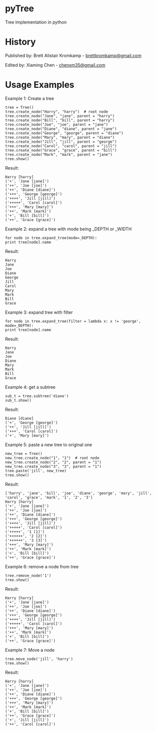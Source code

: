 pyTree
========

Tree Implementation in python

History
=======

Published by: Brett Alistair Kromkamp - brettkromkamp@gmail.com

Edited by: Xiaming Chen - chenxm35@gmail.com


Usage Examples
=======

Example 1: Create a tree

    tree = Tree()
    tree.create_node("Harry", "harry")  # root node
    tree.create_node("Jane", "jane", parent = "harry")
    tree.create_node("Bill", "bill", parent = "harry")
    tree.create_node("Joe", "joe", parent = "jane")
    tree.create_node("Diane", "diane", parent = "jane")
    tree.create_node("George", "george", parent = "diane")
    tree.create_node("Mary", "mary", parent = "diane")
    tree.create_node("Jill", "jill", parent = "george")
    tree.create_node("Carol", "carol", parent = "jill")
    tree.create_node("Grace", "grace", parent = "bill")
    tree.create_node("Mark", "mark", parent = "jane")
    tree.show()

Result:

    Harry [harry]
    ('+', 'Jane [jane]')
    ('++', 'Joe [joe]')
    ('++', 'Diane [diane]')
    ('+++', 'George [george]')
    ('++++', 'Jill [jill]')
    ('+++++', 'Carol [carol]')
    ('+++', 'Mary [mary]')
    ('++', 'Mark [mark]')
    ('+', 'Bill [bill]')
    ('++', 'Grace [grace]')

Example 2: expand a tree with mode being _DEPTH or _WIDTH

    for node in tree.expand_tree(mode=_DEPTH):
	print tree[node].name

Result:

    Harry
    Jane
    Joe
    Diane
    George
    Jill
    Carol
    Mary
    Mark
    Bill
    Grace

Example 3: expand tree with filter

    for node in tree.expand_tree(filter = lambda x: x != 'george', mode=_DEPTH):
	print tree[node].name

Result:

    Harry
    Jane
    Joe
    Diane
    Mary
    Mark
    Bill
    Grace

Example 4: get a subtree

    sub_t = tree.subtree('diane')
    sub_t.show()

Result:

    Diane [diane]
    ('+', 'George [george]')
    ('++', 'Jill [jill]')
    ('+++', 'Carol [carol]')
    ('+', 'Mary [mary]')

Example 5: paste a new tree to original one

    new_tree = Tree()
    new_tree.create_node("1", "1")  # root node
    new_tree.create_node("2", "2", parent = "1")
    new_tree.create_node("3", "3", parent = "1")
    tree.paste('jill', new_tree)
    tree.show()

Result:

    ['harry', 'jane', 'bill', 'joe', 'diane', 'george', 'mary', 'jill', 'carol', 'grace', 'mark', '1', '2', '3']
    Harry [harry]
    ('+', 'Jane [jane]')
    ('++', 'Joe [joe]')
    ('++', 'Diane [diane]')
    ('+++', 'George [george]')
    ('++++', 'Jill [jill]')
    ('+++++', 'Carol [carol]')
    ('+++++', '1 [1]')
    ('++++++', '2 [2]')
    ('++++++', '3 [3]')
    ('+++', 'Mary [mary]')
    ('++', 'Mark [mark]')
    ('+', 'Bill [bill]')
    ('++', 'Grace [grace]')

Example 6: remove a node from tree

    tree.remove_node('1')
    tree.show()

Result:

    Harry [harry]
    ('+', 'Jane [jane]')
    ('++', 'Joe [joe]')
    ('++', 'Diane [diane]')
    ('+++', 'George [george]')
    ('++++', 'Jill [jill]')
    ('+++++', 'Carol [carol]')
    ('+++', 'Mary [mary]')
    ('++', 'Mark [mark]')
    ('+', 'Bill [bill]')
    ('++', 'Grace [grace]')

Example 7: Move a node

    tree.move_node('jill', 'harry')
    tree.show()
	
Result:

    Harry [harry]
    ('+', 'Jane [jane]')
    ('++', 'Joe [joe]')
    ('++', 'Diane [diane]')
    ('+++', 'George [george]')
    ('+++', 'Mary [mary]')
    ('++', 'Mark [mark]')
    ('+', 'Bill [bill]')
    ('++', 'Grace [grace]')
    ('+', 'Jill [jill]')
    ('++', 'Carol [carol]')
